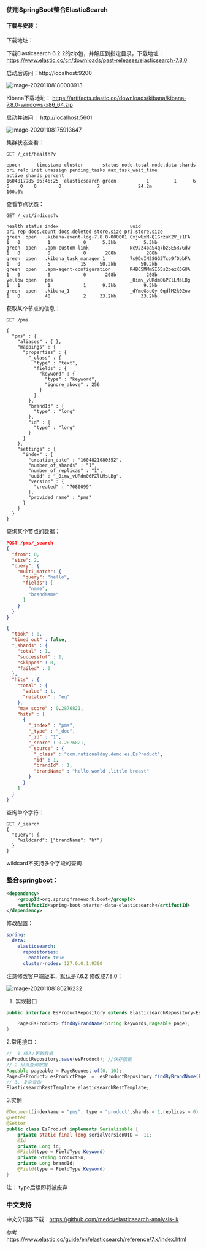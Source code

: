 ### 使用SpringBoot整合ElasticSearch

####  下载与安装：

下载地址：

下载Elasticsearch 6.2.2的zip包，并解压到指定目录，下载地址：https://www.elastic.co/cn/downloads/past-releases/elasticsearch-7.8.0

启动后访问：http://localhost:9200

![image-20201108180003913](https://github.com/rainluacgq/java/blob/master/搜索/elasticsearch/pic/image-20201108180003913.png)

Kibana下载地址： https://artifacts.elastic.co/downloads/kibana/kibana-7.8.0-windows-x86_64.zip

启动并访问： http://localhost:5601

![image-20201108175913647](https://github.com/rainluacgq/java/blob/master/搜索/elasticsearch/pic/image-20201108175913647.png)

集群状态查看：

```
GET /_cat/health?v
```

```
epoch      timestamp cluster       status node.total node.data shards pri relo init unassign pending_tasks max_task_wait_time active_shards_percent
1604817985 06:46:25  elasticsearch green           1         1      6   6    0    0        0             7              24.2m                100.0%
```

查看节点状态：

```
GET /_cat/indices?v
```

```
health status index                          uuid                   pri rep docs.count docs.deleted store.size pri.store.size
green  open   .kibana-event-log-7.8.0-000001 CxjwUxM-Q1GrzuK2V_z1FA   1   0          1            0      5.3kb          5.3kb
green  open   .apm-custom-link               Nc92z4paS4q7bzSE5R7Gdw   1   0          0            0       208b           208b
green  open   .kibana_task_manager_1         7s9DuIN2SGG3Tco9fObbFA   1   0          5           15     50.2kb         50.2kb
green  open   .apm-agent-configuration       R4BC5MMmSI65s2bezK6GUA   1   0          0            0       208b           208b
yellow open   pms                            _0imv_vURdm06PZlLMsLBg   1   1          1            1      9.3kb          9.3kb
green  open   .kibana_1                      _dYmcGsuQy-0qdlM2k02ow   1   0         40            2     33.2kb         33.2kb
```

获取某个节点的信息：

```
GET /pms
```

```
{
  "pms" : {
    "aliases" : { },
    "mappings" : {
      "properties" : {
        "_class" : {
          "type" : "text",
          "fields" : {
            "keyword" : {
              "type" : "keyword",
              "ignore_above" : 256
            }
          }
        },
        "brandId" : {
          "type" : "long"
        },
        "id" : {
          "type" : "long"
        }
      }
    },
    "settings" : {
      "index" : {
        "creation_date" : "1604821080352",
        "number_of_shards" : "1",
        "number_of_replicas" : "1",
        "uuid" : "_0imv_vURdm06PZlLMsLBg",
        "version" : {
          "created" : "7080099"
        },
        "provided_name" : "pms"
      }
    }
  }
}
```

查询某个节点的数据：

```json
POST /pms/_search
{
  "from": 0, 
  "size": 2, 
  "query": {
    "multi_match": {
      "query": "hello",
      "fields": [
        "name",
        "brandName"
      ]
    }
  }
}
```

```json
{
  "took" : 0,
  "timed_out" : false,
  "_shards" : {
    "total" : 1,
    "successful" : 1,
    "skipped" : 0,
    "failed" : 0
  },
  "hits" : {
    "total" : {
      "value" : 1,
      "relation" : "eq"
    },
    "max_score" : 0.2876821,
    "hits" : [
      {
        "_index" : "pms",
        "_type" : "_doc",
        "_id" : "1",
        "_score" : 0.2876821,
        "_source" : {
          "_class" : "com.nationalday.demo.es.EsProduct",
          "id" : 1,
          "brandId" : 1,
          "brandName" : "hello world ,little breast"
        }
      }
    ]
  }
}
```

查询单个字符：

```
GET /_search
{
  "query": {
    "wildcard": {"brandName": "h*"}
  }
}
```

wildcard不支持多个字段的查询

###  整合springboot：

```xml
<dependency>
    <groupId>org.springframework.boot</groupId>
    <artifactId>spring-boot-starter-data-elasticsearch</artifactId>
</dependency>
```

修改配置：

```yml
spring:
  data:
    elasticsearch:
      repositories:
        enabled: true
      cluster-nodes: 127.0.0.1:9300
```

注意修改客户端版本，默认是7.6.2 修改成7.8.0：

![image-20201108180216232](https://github.com/rainluacgq/java/blob/master/搜索/elasticsearch/pic/image-20201108180216232.png)

1. 实现接口

```java
public interface EsProductRepository extends ElasticsearchRepository<EsProduct, Long> {

    Page<EsProduct> findByBrandName(String keywords,Pageable page);
}
```

2.常用接口：

```java
//  1.插入/更新数据
esProductRepository.save(esProduct); //保存数据
// 2.分页查询数据
Pageable pageable = PageRequest.of(0, 10);
Page<EsProduct> esProductPage  =  esProductRepository.findByBrandName(keyword,pageable);
// 3. 复杂查询
ElasticsearchRestTemplate elasticsearchRestTemplate;
```

3.实例

```java
@Document(indexName = "pms", type = "product",shards = 1,replicas = 0)
@Getter
@Setter
public class EsProduct implements Serializable {
    private static final long serialVersionUID = -1L;
    @Id
    private Long id;
    @Field(type = FieldType.Keyword)
    private String productSn;
    private Long brandId;
    @Field(type = FieldType.Keyword)
}
```

注： type后续即将被废弃



### 中文支持

中文分词器下载：https://github.com/medcl/elasticsearch-analysis-ik



参考： https://www.elastic.co/guide/en/elasticsearch/reference/7.x/index.html